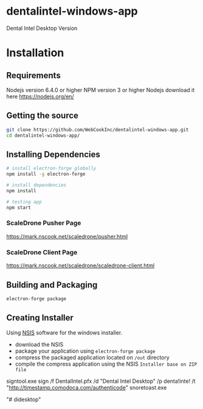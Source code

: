 # dentalintel-windows-app
Dental Intel Desktop Version

# Installation
## Requirements
Nodejs version 6.4.0 or higher
NPM version 3 or higher
Nodejs download it here https://nodejs.org/en/

## Getting the source 
```bash
git clone https://github.com/WebCookInc/dentalintel-windows-app.git
cd dentalintel-windows-app/
```

## Installing Dependencies
```bash
# install electron-forge globally
npm install -g electron-forge

# install dependencies
npm install

# testing app
npm start
```

### ScaleDrone Pusher Page

https://mark.nscook.net/scaledrone/pusher.html

### ScaleDrone Client Page

https://mark.nscook.net/scaledrone/scaledrone-client.html

## Building and Packaging
```bash
electron-forge package
```

## Creating Installer

Using <a href="http://nsis.sourceforge.net/Download" target="_blank">NSIS</a> software for the windows installer.

* download the NSIS 
* package your application using `electron-forge package`
* compress the packaged application located on `/out` directory
* compile the compress application using the NSIS `Installer base on ZIP file`


signtool.exe sign /f DentalIntel.pfx /d "Dental Intel Desktop" /p denta!inte! /t "http://timestamp.comodoca.com/authenticode" snoretoast.exe

"# didesktop" 

